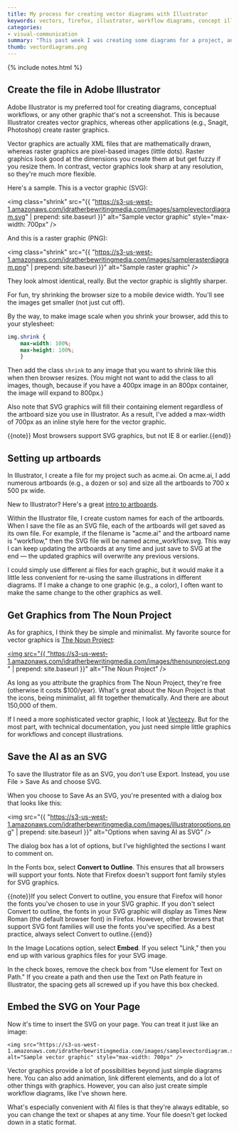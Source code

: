 ```yaml
---
title: My process for creating vector diagrams with Illustrator
keywords: vectors, firefox, illustrator, workflow diagrams, concept illustrations
categories:
- visual-communication
summary: "This past week I was creating some diagrams for a project, and I feel like I've settled into a good workflow for creating high quality diagrams. Here's my process: Create the file in Illustrator, store numerous diagrams on artboards in the same file, save as SVG with outlines, and embed like an image but specifying the max-width."
thumb: vectordiagrams.png
---
```

{% include notes.html %}
## Create the file in Adobe Illustrator

Adobe Illustrator is my preferred tool for creating diagrams, conceptual workflows, or any other graphic that's not a screenshot. This is because Illustrator creates vector graphics, whereas other applications (e.g., Snagit, Photoshop) create raster graphics.

Vector graphics are actually XML files that are mathematically drawn, whereas raster graphics are pixel-based images (little dots). Raster graphics look good at the dimensions you create them at but get fuzzy if you resize them. In contrast, vector graphics look sharp at any resolution, so they're much more flexible.

Here's a sample. This is a vector graphic (SVG):

<img class="shrink" src="{{ "https://s3-us-west-1.amazonaws.com/idratherbewritingmedia.com/images/samplevectordiagram.svg" | prepend: site.baseurl }}" alt="Sample vector graphic" style="max-width: 700px" />

And this is a raster graphic (PNG):

<img  class="shrink" src="{{ "https://s3-us-west-1.amazonaws.com/idratherbewritingmedia.com/images/samplerasterdiagram.png" | prepend: site.baseurl }}" alt="Sample raster graphic" />

They look almost identical, really. But the vector graphic is slightly sharper.

For fun, try shrinking the browser size to a mobile device width. You'll see the images get smaller (not just cut off).

By the way, to make image scale when you shrink your browser, add this to your stylesheet:

```css
img.shrink {
    max-width: 100%;
    max-height: 100%;
    }
```

Then add the class `shrink` to any image that you want to shrink like this when then browser resizes. (You might not want to add the class to all images, though, because if you have a 400px image in an 800px container, the image will expand to 800px.)

Also note that SVG graphics will fill their containing element regardless of the artboard size you use in Illustrator. As a result, I've added a max-width of 700px as an inline style here for the vector graphic.

{{note}} Most browsers support SVG graphics, but not IE 8 or earlier.{{end}}

## Setting up artboards

 In Illustrator, I create a file for my project such as acme.ai. On acme.ai, I add numerous artboards (e.g., a dozen or so) and size all the artboards to 700 x 500 px wide.

 New to Illustrator? Here's a great [intro to artboards](https://helpx.adobe.com/illustrator/how-to/work-with-artboards.html).

 Within the Illustrator file, I create custom names for each of the artboards. When I save the file as an SVG file, each of the artboards will get saved as its own file. For example, if the filename is "acme.ai" and the artboard name is "workflow," then the SVG file will be named acme_workflow.svg. This way I can keep updating the artboards at any time and just save to SVG at the end &mdash; the updated graphics will overwrite any previous versions.

 I could simply use different ai files for each graphic, but it would make it a little less convenient for re-using the same illustrations in different diagrams. If I make a change to one graphic (e.g., a color), I often want to make the same change to the other graphics as well.

## Get Graphics from The Noun Project

As for graphics, I think they be simple and minimalist. My favorite source for vector graphics is <a href="https://thenounproject.com/">The Noun Project</a>:

<a href="https://thenounproject.com/"><img src="{{ "https://s3-us-west-1.amazonaws.com/idratherbewritingmedia.com/images/thenounproject.png" | prepend: site.baseurl }}" alt="The Noun Project" /></a>

As long as you attribute the graphics from The Noun Project, they're free (otherwise it costs $100/year). What's great about the Noun Project is that the icons, being minimalist, all fit together thematically. And there are about 150,000 of them.

If I need a more sophisticated vector graphic, I look at [Vecteezy](http://vecteezy.com). But for the most part, with technical documentation, you just need simple little graphics for workflows and concept illustrations.

## Save the AI as an SVG

To save the Illustrator file as an SVG, you don't use Export. Instead, you use File > Save As and choose SVG.

When you choose to Save As an SVG, you're presented with a dialog box that looks like this:

<img src="{{ "https://s3-us-west-1.amazonaws.com/idratherbewritingmedia.com/images/illustratoroptions.png" | prepend: site.baseurl }}" alt="Options when saving AI as SVG" />

The dialog box has a lot of options, but I've highlighted the sections I want to comment on.

In the Fonts box, select **Convert to Outline**. This ensures that all browsers will support your fonts. Note that Firefox doesn't support font family styles for SVG graphics.

{{note}}If you select Convert to outline, you ensure that Firefox will honor the fonts you've chosen to use in your SVG graphic. If you don't select Convert to outline, the fonts in your SVG graphic will display as Times New Roman (the default browser font) in Firefox. However, other browsers that support SVG font families will use the fonts you've specified. As a best practice, always select Convert to outline.{{end}}

In the Image Locations option, select **Embed**. If you select "Link," then you end up with various graphics files for your SVG image.

In the check boxes, remove the check box from "Use <textpath> element for Text on Path." If you create a path and then use the Text on Path feature in Illustrator, the spacing gets all screwed up if you have this box checked.

## Embed the SVG on Your Page

Now it's time to insert the SVG on your page. You can treat it just like an image:

```
<img src="https://s3-us-west-1.amazonaws.com/idratherbewritingmedia.com/images/samplevectordiagram.svg" alt="Sample vector graphic" style="max-width: 700px" />
```

Vector graphics provide a lot of possibilities beyond just simple diagrams here. You can also add animation, link different elements, and do a lot of other things with graphics. However, you can also just create simple workflow diagrams, like I've shown here.

What's especially convenient with AI files is that they're always editable, so you can change the text or shapes at any time. Your file doesn't get locked down in a static format.